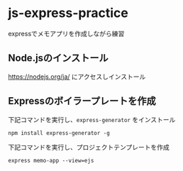 # js-express-practice
expressでメモアプリを作成しながら練習

##  Node.jsのインストール

https://nodejs.org/ja/ にアクセスしインストール

## Expressのボイラープレートを作成

下記コマンドを実行し、`express-generator` をインストール
```
npm install express-generator -g
```

下記コマンドを実行し、プロジェクトテンプレートを作成 

```
express memo-app --view=ejs
```
